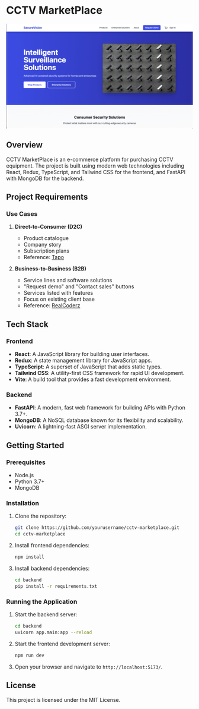 # CCTV MarketPlace
![alt text](image.png)
## Overview

CCTV MarketPlace is an e-commerce platform for purchasing CCTV equipment. The project is built using modern web technologies including React, Redux, TypeScript, and Tailwind CSS for the frontend, and FastAPI with MongoDB for the backend.

## Project Requirements

### Use Cases

1. **Direct-to-Consumer (D2C)**
    - Product catalogue
    - Company story
    - Subscription plans
    - Reference: [Tapo](https://www.tapo.com/in/)

2. **Business-to-Business (B2B)**
    - Service lines and software solutions
    - "Request demo" and "Contact sales" buttons
    - Services listed with features
    - Focus on existing client base
    - Reference: [RealCoderz](https://realcoderz.com/)

## Tech Stack

### Frontend
- **React**: A JavaScript library for building user interfaces.
- **Redux**: A state management library for JavaScript apps.
- **TypeScript**: A superset of JavaScript that adds static types.
- **Tailwind CSS**: A utility-first CSS framework for rapid UI development.
- **Vite**: A build tool that provides a fast development environment.

### Backend
- **FastAPI**: A modern, fast web framework for building APIs with Python 3.7+.
- **MongoDB**: A NoSQL database known for its flexibility and scalability.
- **Uvicorn**: A lightning-fast ASGI server implementation.


## Getting Started

### Prerequisites

- Node.js
- Python 3.7+
- MongoDB

### Installation

1. Clone the repository:
    ```sh
    git clone https://github.com/yourusername/cctv-marketplace.git
    cd cctv-marketplace
    ```

2. Install frontend dependencies:
    ```sh
    npm install
    ```

3. Install backend dependencies:
    ```sh
    cd backend
    pip install -r requirements.txt
    ```

### Running the Application

1. Start the backend server:
    ```sh
    cd backend
    uvicorn app.main:app --reload
    ```

2. Start the frontend development server:
    ```sh
    npm run dev
    ```

3. Open your browser and navigate to `http://localhost:5173/`.

## License

This project is licensed under the MIT License.